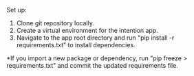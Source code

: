 Set up:
1. Clone git repository locally.
2. Create a virtual environment for the intention app.
3. Navigate to the app root directory and run "pip install -r requirements.txt" to install dependencies.

*If you import a new package or dependency, run "pip freeze > requirements.txt" and commit the updated requirements file.

